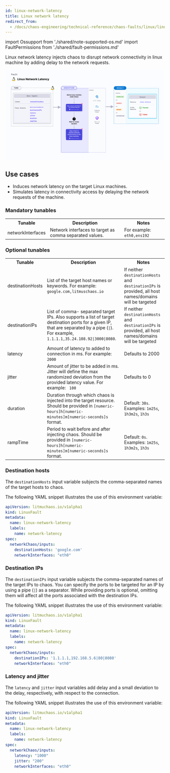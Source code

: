 ```yaml
---
id: linux-network-latency
title: Linux network latency
redirect_from:
  - /docs/chaos-engineering/technical-reference/chaos-faults/linux/linux-network-latency
---
```


import Ossupport from './shared/note-supported-os.md'
import FaultPermissions from './shared/fault-permissions.md'


Linux network latency injects chaos to disrupt network connectivity in linux machine by adding delay to the network requests.

![Linux network latency](./static/images/linux-network-latency.png)

## Use cases
- Induces network latency on the target Linux machines.
- Simulates latency in connectivity access by delaying the network requests of the machine.

<Ossupport />

<FaultPermissions />

### Mandatory tunables
<table>
  <tr>
    <th> Tunable </th>
    <th> Description </th>
    <th> Notes </th>
  </tr>
  <tr>
    <td> networkInterfaces </td>
    <td> Network interfaces to target as comma separated values. </td>
    <td> For example: <code>eth0,ens192</code> </td>
  </tr>
</table>

### Optional tunables
<table>
  <tr>
    <th> Tunable </th>
    <th> Description </th>
    <th> Notes </th>
  </tr>
    <tr>
    <td> destinationHosts </td>
    <td> List of the target host names or keywords. For example: <code>google.com,litmuschaos.io</code> </td>
    <td> If neither <code>destinationHosts</code> and <code> destinationIPs</code> is provided, all host names/domains will be targeted </td>
  </tr>
  <tr>
    <td> destinationIPs </td>
    <td> List of comma- separated target IPs. Also supports a list of target destination ports for a given IP, that are separated by a pipe (<code>|</code>). For example, <code>1.1.1.1,35.24.108.92|3000|8080</code>. </td>
    <td> If neither <code>destinationHosts</code> and <code> destinationIPs</code> is provided, all host names/domains will be targeted</td>
  </tr>
  <tr>
    <td> latency </td>
    <td> Amount of latency to added to connection in ms. For example: <code> 2000 </code> </td>
    <td> Defaults to 2000 </td>
  </tr>
  <tr>
    <td> jitter </td>
    <td> Amount of jitter to be added in ms. Jitter will define the max randomized deviation from the provided latency value. For example: <code> 100 </code> </td>
    <td> Defaults to 0 </td>
  </tr>
  <tr>
    <td> duration </td>
    <td> Duration through which chaos is injected into the target resource. Should be provided in <code>[numeric-hours]h[numeric-minutes]m[numeric-seconds]s</code> format. </td>
    <td> Default: <code>30s</code>. Examples: <code>1m25s</code>, <code>1h3m2s</code>, <code>1h3s</code> </td>
  </tr>
  <tr>
    <td> rampTime </td>
    <td> Period to wait before and after injecting chaos. Should be provided in <code>[numeric-hours]h[numeric-minutes]m[numeric-seconds]s</code> format. </td>
    <td> Default: <code>0s</code>. Examples: <code>1m25s</code>, <code>1h3m2s</code>, <code>1h3s</code> </td>
  </tr>
</table>

### Destination hosts

The `destinationHosts` input variable subjects the comma-separated names of the target hosts to chaos.

The following YAML snippet illustrates the use of this environment variable:

[embedmd]:# (./static/manifests/linux-network-latency/destination-hosts.yaml yaml)
```yaml
apiVersion: litmuchaos.io/v1alpha1
kind: LinuxFault
metadata:
  name: linux-network-latency
  labels:
    name: network-latency
spec:
  networkChaos/inputs:
    destinationHosts: 'google.com'
    networkInterfaces: "eth0"
```

### Destination IPs

The `destinationIPs` input variable subjects the comma-separated names of the target IPs to chaos. You can specify the ports to be targeted for an IP by using a pipe (`|`) as a separator. While providing ports is optional, omitting them will affect all the ports associated with the destination IPs.

The following YAML snippet illustrates the use of this environment variable:

[embedmd]:# (./static/manifests/linux-network-latency/destination-ips.yaml yaml)
```yaml
apiVersion: litmuchaos.io/v1alpha1
kind: LinuxFault
metadata:
  name: linux-network-latency
  labels:
    name: network-latency
spec:
  networkChaos/inputs:
    destinationIPs: '1.1.1.1,192.168.5.6|80|8080'
    networkInterfaces: "eth0"
```

### Latency and jitter

The `latency` and `jitter` input variables add delay and a small deviation to the delay, respectively, with respect to the connection.

The following YAML snippet illustrates the use of this environment variable:

[embedmd]:# (./static/manifests/linux-network-latency/latency-jitter.yaml yaml)
```yaml
apiVersion: litmuchaos.io/v1alpha1
kind: LinuxFault
metadata:
  name: linux-network-latency
  labels:
    name: network-latency
spec:
  networkChaos/inputs:
    latency: "1000"
    jitter: "200"
    networkInterfaces: "eth0"
```